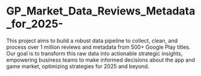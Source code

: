 # GP_Market_Data_Reviews_Metadata_for_2025-
This project aims to build a robust data pipeline to collect, clean, and process over 1 million reviews and metadata from 500+ Google Play titles. Our goal is to transform this raw data into actionable strategic insights, empowering business teams to make informed decisions about the app and game market, optimizing strategies for 2025 and beyond.
